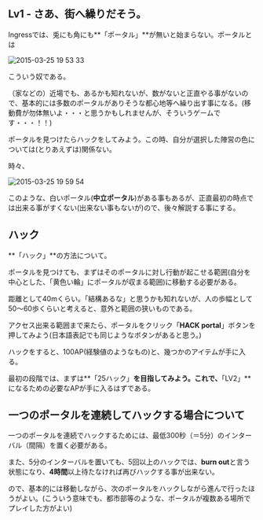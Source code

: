 ## Lv1 - さあ、街へ繰りだそう。

Ingressでは、兎にも角にも**「ポータル」**が無いと始まらない。ポータルとは

![2015-03-25 19 53 33](https://cloud.githubusercontent.com/assets/3695092/6823148/d52cf026-d328-11e4-83eb-59374a12c929.png)

こういう奴である。

（家などの）近場でも、あるかも知れないが、数がないと正直やる事がないので、基本的には多数のポータルがありそうな都心地等へ繰り出す事になる。(移動費が勿体無いよ・・・と思うかもしれませんが、そういうゲームです・・・！！)

ポータルを見つけたらハックをしてみよう。この時、自分が選択した陣営の色については(とりあえずは)関係ない。

時々、

![2015-03-25 19 59 54](https://cloud.githubusercontent.com/assets/3695092/6823236/8576d7da-d329-11e4-9d4c-1c56fd871d61.png)

このような、白いポータル(**中立ポータル**)がある事もあるが、正直最初の時点では出来る事がすくない(出来ない事もないが)ので、後々解説する事にする。

## ハック

**「ハック」**の方法について。

ポータルを見つけても、まずはそのポータルに対し行動が起こせる範囲(自分を中心とした、「黄色い輪」にポータルが収まる範囲)に移動する必要がある。

距離として40mくらい。「結構あるな」と思うかも知れないが、人の歩幅として50〜60歩くらいと考えると、意外と範囲の狭いものである。

アクセス出来る範囲まで来たら、ポータルをクリック「**HACK portal**」ボタンを押してみよう(日本語表記でも同じようなボタンがあると思う。)

ハックをすると、100AP(経験値のようなもの)と、幾つかのアイテムが手に入る。

最初の段階では、まずは**「25ハック」**を目指してみよう。これで、**「LV2」**になるための必要なAPが手に入るはずである。

## 一つのポータルを連続してハックする場合について

一つのポータルを連続でハックするためには、最低300秒（＝5分）のインターバル（間隔）を置く必要がある。

また、5分のインターバルを置いても、5回以上のハックでは、**burn out**と言う状態になり、**4時間**以上待たなければ再びハックする事が出来ない。

ので、基本的には移動しながら、次のポータルをハックしながら進んで行ったほうがよい。(こういう意味でも、都市部等のような、ポータルが複数ある場所でプレイした方がよい)
